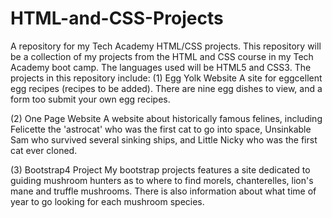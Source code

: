 # HTML-and-CSS-Projects
A repository for my Tech Academy HTML/CSS projects.
This repository will be a collection of my projects from the HTML and CSS course in my Tech Academy boot camp.
The languages used will be HTML5 and CSS3.
The projects in this repository include:
(1) Egg Yolk Website
A site for eggcellent egg recipes (recipes to be added). There are nine egg dishes to view, and a form too submit your own egg recipes.

(2) One Page Website
A website about historically famous felines, including Felicette the 'astrocat' who was the first cat to go into space, Unsinkable Sam who survived several sinking ships, and Little Nicky who was the first cat ever cloned.

(3) Bootstrap4 Project
My bootstrap projects features a site dedicated to guiding mushroom hunters as to where to find morels, chanterelles, lion's mane and truffle mushrooms. There is also information about what time of year to go looking for each mushroom species.

